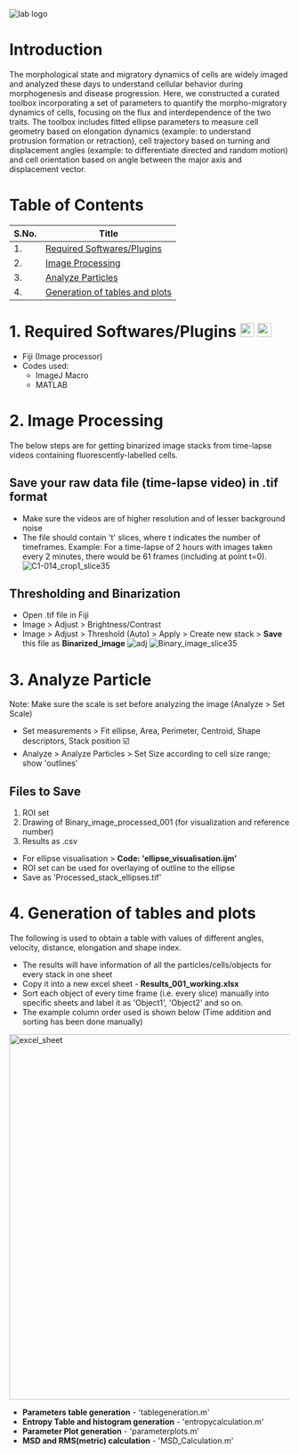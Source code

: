 ![lab logo](https://static.wixstatic.com/media/0f3704_e795eb7b0f4c4f23851fc3d1a623c7cd~mv2.png/v1/crop/x_0,y_410,w_2160,h_361/fill/w_1315,h_220,al_c,q_85,usm_0.66_1.00_0.01,enc_auto/0f3704_e795eb7b0f4c4f23851fc3d1a623c7cd~mv2.png)

# Introduction
The morphological state and migratory dynamics of cells are widely imaged and analyzed these days to understand cellular behavior during morphogenesis and disease progression. Here, we constructed a curated toolbox incorporating a set of parameters to quantify the morpho-migratory dynamics of cells, focusing on the flux and interdependence of the two traits. The toolbox includes fitted ellipse parameters to measure cell geometry based on elongation dynamics (example: to understand protrusion formation or retraction), cell trajectory based on turning and displacement angles (example: to differentiate directed and random motion) and cell orientation based on angle between the major axis and displacement vector.

# Table of Contents
| S.No. | Title | 
| -- | -------- |
| 1. | [Required Softwares/Plugins](https://github.com/madhumitha-rsuresh/Morphomigratory-parameters/tree/main?tab=readme-ov-file#1-required-softwaresplugins--) |
| 2. | [Image Processing](https://github.com/madhumitha-rsuresh/Morphomigratory-parameters/tree/main?tab=readme-ov-file#2-image-processing) 
| 3. | [Analyze Particles](https://github.com/madhumitha-rsuresh/Morphomigratory-parameters/tree/main?tab=readme-ov-file#3-analyze-particle) |
| 4. | [Generation of tables and plots](https://github.com/madhumitha-rsuresh/Morphomigratory-parameters/blob/main/README.md#4-generation-of-tables-and-plots) |

# 1. Required Softwares/Plugins <img src="https://github.com/madhumitha-rsuresh/Morphomigratory-parameters/assets/88226429/1dbc9cef-6b4f-471c-aea6-16a070519b96" width = 25px height = 25px> <img src = "https://github.com/madhumitha-rsuresh/Morphomigratory-parameters/assets/88226429/65329143-8596-4f18-ad01-529964233482" width = 25px height = 25px>
- Fiji (Image processor)
- Codes used:
    - ImageJ Macro
    - MATLAB

# 2. Image Processing
The below steps are for getting binarized image stacks from time-lapse videos containing fluorescently-labelled cells.

## Save your raw data file (time-lapse video) in .tif format
  - Make sure the videos are of higher resolution and of lesser background noise
  - The file should contain 't' slices, where t indicates the number of timeframes. Example: For a time-lapse of 2 hours with images taken every 2 minutes, there would be 61 frames (including at point t=0).
![C1-014_crop1_slice35](https://github.com/madhumitha-rsuresh/Morphomigratory-parameters/assets/88226429/02876ce2-b166-4ad8-966c-2c4146feb990)

## Thresholding and Binarization
  - Open .tif file in Fiji
  - Image > Adjust > Brightness/Contrast
  - Image > Adjust > Threshold (Auto) > Apply > Create new stack > **Save** this file as **Binarized_image**
![adj](https://github.com/madhumitha-rsuresh/Morphomigratory-parameters/assets/88226429/26075d6e-7edd-465d-89b6-f53edf549e2e) ![Binary_image_slice35](https://github.com/madhumitha-rsuresh/Morphomigratory-parameters/assets/88226429/f20d6108-fac9-4e58-84cb-1e4a896af6d4)

# 3. Analyze Particle
Note: Make sure the scale is set before analyzing the image (Analyze > Set Scale)
- Set measurements > Fit ellipse, Area, Perimeter, Centroid, Shape descriptors, Stack position :ballot_box_with_check: 
- Analyze > Analyze Particles > Set Size according to cell size range; show 'outlines'

## Files to Save
1. ROI set
2. Drawing of Binary_image_processed_001 (for visualization and reference number)
3. Results as .csv

- For ellipse visualisation > **Code: 'ellipse_visualisation.ijm'**
- ROI set can be used for overlaying of outline to the ellipse
- Save as 'Processed_stack_ellipses.tif'

# 4. Generation of tables and plots
The following is used to obtain a table with values of different angles, velocity, distance, elongation and shape index.
- The results will have information of all the particles/cells/objects for every stack in one sheet
- Copy it into a new excel sheet - **Results_001_working.xlsx**
- Sort each object of every time frame (i.e. every slice) manually into specific sheets and label it as 'Object1', 'Object2' and so on.
- The example column order used is shown below (Time addition and sorting has been done manually)
<img width="656" alt="excel_sheet" src="https://github.com/madhumitha-rsuresh/Morphomigratory-parameters/assets/88226429/0165e1af-aabe-4365-8550-a944b8873183">

- **Parameters table generation** - 'tablegeneration.m'
- **Entropy Table and histogram generation** - 'entropycalculation.m'
- **Parameter Plot generation** - 'parameterplots.m'
- **MSD and RMS(metric) calculation** - 'MSD_Calculation.m'
